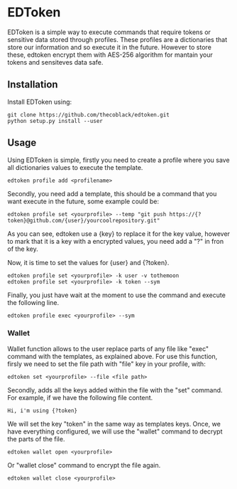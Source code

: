 # EDToken

EDToken is a simple way to execute commands that require tokens or sensitive
data stored through profiles. These profiles are a dictionaries that store our
information and so execute it in the future. However to store these, edtoken
encrypt them with AES-256 algorithm for mantain your tokens and sensiteves data
safe. 


## Installation

Install EDToken using:

    git clone https://github.com/thecoblack/edtoken.git
    python setup.py install --user

## Usage

Using EDToken is simple, firstly you need to create a profile where you save
all dictionaries values to execute the template.

    edtoken profile add <profilename>

Secondly, you need add a template, this should be a command that you want
execute in the future, some example could be:

    edtoken profile set <yourprofile> --temp "git push https://{?token}@github.com/{user}/yourcoolrepository.git"

As you can see, edtoken use a {key} to replace it for the key value, however to
mark that it is a key with a encrypted values, you need add a "?" in fron of
the key.

Now, it is time to set the values for {user} and {?token}.

    edtoken profile set <yourprofile> -k user -v tothemoon
    edtoken profile set <yourprofile> -k token --sym

Finally, you just have wait at the moment to use the command and execute the
following line.

    edtoken profile exec <yourprofile> --sym


### Wallet 

Wallet function allows to the user replace parts of any file like "exec" command
with the templates, as explained above. For use this function, firsly we need to
set the file path with "file" key in your profile, with: 

    edtoken set <yourprofile> --file <file path>

Secondly, adds all the keys added within the file with the "set" command.
For example, if we have the following file content.

    Hi, i'm using {?token}

We will set the key "token" in the same way as templates keys. Once, we have
everything configured, we will use the "wallet" command to decrypt the parts of
the file.

    edtoken wallet open <yourprofile>

Or "wallet close" command to encrypt the file again.

    edtoken wallet close <yourprofile>